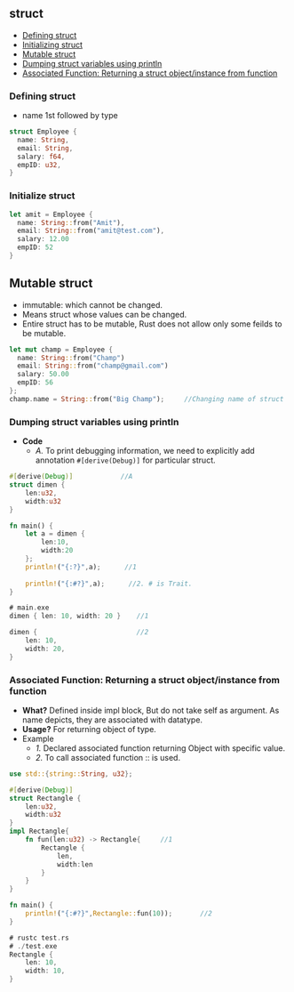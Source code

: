 ## struct

- [Defining struct](#Defining_struct)
- [Initializing struct](#initialize)
- [Mutable struct](#mutable)
- [Dumping struct variables using println](#dump)
- [Associated Function: Returning a struct object/instance from function](#return)



<a name=Defining_struct></a>
### Defining struct
- name 1st followed by type
```rust
struct Employee {
  name: String,
  email: String,
  salary: f64,
  empID: u32,
}
```

<a name=initialize></a>
### Initialize struct
```rust
let amit = Employee {
  name: String::from("Amit"),
  email: String::from("amit@test.com"),
  salary: 12.00
  empID: 52
}
```

<a name=mutable></a>
## Mutable struct
- immutable: which cannot be changed.
- Means struct whose values can be changed.
- Entire struct has to be mutable, Rust does not allow only some feilds to be mutable.
```rust
let mut champ = Employee {
  name: String::from("Champ")
  email: String::from("champ@gmail.com")
  salary: 50.00
  empID: 56
};
champ.name = String::from("Big Champ");     //Changing name of struct
```

<a name=dump></a>
### Dumping struct variables using println
- **Code**
  - *A.* To print debugging information, we need to explicitly add annotation `#[derive(Debug)]` for particular struct.
```rust
#[derive(Debug)]            //A
struct dimen {
    len:u32,
    width:u32
}

fn main() {
    let a = dimen {
        len:10,
        width:20
    };
    println!("{:?}",a);      //1
    
    println!("{:#?}",a);      //2. # is Trait.
}

# main.exe
dimen { len: 10, width: 20 }    //1

dimen {                         //2
    len: 10,
    width: 20,
}
```

<a name=return></a>
### Associated Function: Returning a struct object/instance from function
- **What?** Defined inside impl block, But do not take self as argument. As name depicts, they are associated with datatype.
- **Usage?** For returning object of type.
- Example
  - *1.* Declared associated function returning Object with specific value.
  - *2.* To call associated function :: is used.
```rust
use std::{string::String, u32};

#[derive(Debug)]
struct Rectangle {
    len:u32,
    width:u32
}
impl Rectangle{
    fn fun(len:u32) -> Rectangle{     //1
        Rectangle {
            len,
            width:len
        }
    }
}

fn main() {
    println!("{:#?}",Rectangle::fun(10));       //2
}

# rustc test.rs
# ./test.exe
Rectangle {
    len: 10,
    width: 10,
}
```
